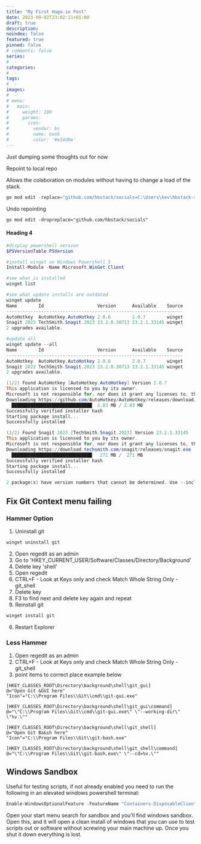 ```yaml
---
title: "My First Hugo.io Post"
date: 2023-09-02T23:02:11+01:00
draft: true
description: 
noindex: false
featured: true
pinned: false
# comments: false
series:
#  - 
categories:
#  - 
tags:
#  - 
images:
#  - 
# menu:
#   main:
#     weight: 100
#     params:
#       icon:
#         vendor: bs
#         name: book
#         color: '#e24d0e'
---
```


Just dumping some thoughts out for now

<!--more-->
Repoint to local repo

Allows the colaboration on modules without having to change a load of the stack.

```powershell
go mod edit -replace="github.com/hbstack/socials=C:\Users\kev\hbstack-socials"
```
Undo repointing
```
go mod edit -dropreplace="github.com/hbstack/socials"
```

#### Heading 4

```powershell
#display powershell version
$PSVersionTable.PSVersion

#install winget on Windows Powershell 5
Install-Module -Name Microsoft.WinGet.Client

#see what is installed
winget list

#see what update installs are outdated
winget update
Name        Id                    Version      Available    Source
------------------------------------------------------------------
AutoHotkey  AutoHotkey.AutoHotkey 2.0.6        2.0.7        winget
Snagit 2023 TechSmith.Snagit.2023 23.2.0.30713 23.2.1.33145 winget
2 upgrades available.

#update all
winget update --all
Name        Id                    Version      Available    Source
------------------------------------------------------------------
AutoHotkey  AutoHotkey.AutoHotkey 2.0.6        2.0.7        winget
Snagit 2023 TechSmith.Snagit.2023 23.2.0.30713 23.2.1.33145 winget
2 upgrades available.

(1/2) Found AutoHotkey [AutoHotkey.AutoHotkey] Version 2.0.7
This application is licensed to you by its owner.
Microsoft is not responsible for, nor does it grant any licenses to, third-party packages.
Downloading https://github.com/AutoHotkey/AutoHotkey/releases/download/v2.0.7/AutoHotkey_2.0.7_setup.exe
  ██████████████████████████████  2.83 MB / 2.83 MB
Successfully verified installer hash
Starting package install...
Successfully installed

(2/2) Found Snagit 2023 [TechSmith.Snagit.2023] Version 23.2.1.33145
This application is licensed to you by its owner.
Microsoft is not responsible for, nor does it grant any licenses to, third-party packages.
Downloading https://download.techsmith.com/snagit/releases/snagit.exe
  ██████████████████████████████   271 MB /  271 MB
Successfully verified installer hash
Starting package install...
Successfully installed

2 package(s) have version numbers that cannot be determined. Use --include-unknown to see all results.
```

## Fix Git Context menu failing
### Hammer Option

1. Uninstall git
```powershell
winget uninstall git
```
2. Open regedit as an admin
1. Go to 'HKEY_CURRENT_USER/Software/Classes/Directory/Background'
1. Delete key 'shell'
2. Open regedit
1. CTRL+F - Look at Keys only and check Match Whole String Only - git_shell
1. Delete key
1. F3 to find next and delete key again and repeat
1. Reinstall git
```powershell
winget install git
```
6. Restart Explorer 

### Less Hammer
1. Open regedit as an admin
1. CTRL+F - Look at Keys only and check Match Whole String Only - git_shell
1. point items to correct place example below

```registry
[HKEY_CLASSES_ROOT\Directory\background\shell\git_gui]
@="Open Git &GUI here"
"Icon"="C:\\Program Files\\Git\\cmd\\git-gui.exe"

[HKEY_CLASSES_ROOT\Directory\background\shell\git_gui\command]
@="\"C:\\Program Files\\Git\\cmd\\git-gui.exe\" \"--working-dir\" \"%v.\""

[HKEY_CLASSES_ROOT\Directory\background\shell\git_shell]
@="Open Git Ba&sh here"
"Icon"="C:\\Program Files\\Git\\git-bash.exe"

[HKEY_CLASSES_ROOT\Directory\background\shell\git_shell\command]
@="\"C:\\Program Files\\Git\\git-bash.exe\" \"--cd=%v.\""
```

## Windows Sandbox
Useful for testing scripts, if not already enabled you need to run the following in an elevated windows powershell terminal:
```powershell
Enable-WindowsOptionalFeature -FeatureName "Containers-DisposableClientVM" -All -Online
```

Open your start menu search for sandbox and you'll find windows sandbox.
Open this, and it will open a clean install of windows that you can use to test scripts out or software without screwing your main machine up. Once you shut it down everything is lost.
